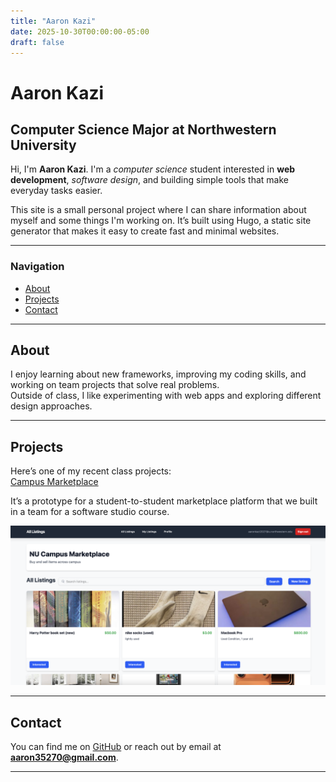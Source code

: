 ```yaml
---
title: "Aaron Kazi"
date: 2025-10-30T00:00:00-05:00
draft: false
---
```


# Aaron Kazi

## Computer Science Major at Northwestern University

Hi, I'm **Aaron Kazi**. I'm a *computer science* student interested in **web development**, *software design*, and building simple tools that make everyday tasks easier.

This site is a small personal project where I can share information about myself and some things I'm working on. It’s built using Hugo, a static site generator that makes it easy to create fast and minimal websites.

---

### Navigation
- [About](#about)
- [Projects](#projects)
- [Contact](#contact)

---

## <a id="about"></a>About

I enjoy learning about new frameworks, improving my coding skills, and working on team projects that solve real problems.  
Outside of class, I like experimenting with web apps and exploring different design approaches.

---

## <a id="projects"></a>Projects

Here’s one of my recent class projects:  
[Campus Marketplace](https://github.com/NU-CS-Software-Studio-Fall-25/project-campus-marketplace?tab=readme-ov-file)

It’s a prototype for a student-to-student marketplace platform that we built in a team for a software studio course.

![My photo](/marketplace.png)

---

## <a id="contact"></a>Contact

You can find me on [GitHub](https://github.com/aaronkazii2) or reach out by email at **aaron35270@gmail.com**.

---


